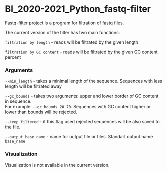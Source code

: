 # BI_2020-2021_Python_fastq-filter

Fastq-filter project is a program for filtration of fastq files.

The current version of the filter has two main functions:

`filtration by length` - reads will be filtrated by the given length 

`filtration by GC content` - reads will be filtrated by the given GC content percent


### Arguments

`--min_length` - takes a minimal length of the sequence. Sequences with less length will be filtrated away

`--gc_bounds`  - takes two arguments: upper and lower border of GC content in sequence.  
For example: `--gc_bounds 20 70`. Sequences with GC content higher or lower
than bounds will be rejected. 

`--keep_filtered` - if this flag used rejected sequences will be also saved to the file. 

`--output_base_name` - name for output file or files. Standart output name `base_name`


### Visualization

Visualization is not available in the current version.
